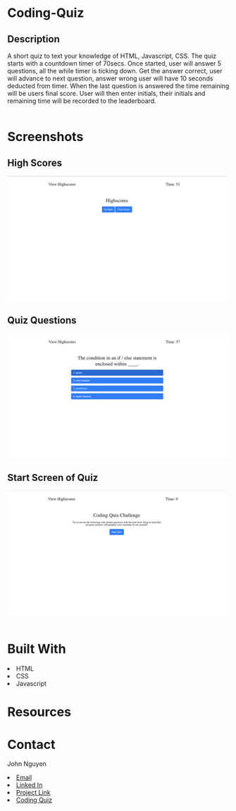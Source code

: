 # Coding-Quiz

## Description

A short quiz to text your knowledge of HTML, Javascript, CSS. The quiz starts with a countdown timer of 70secs. Once started, user will answer 5 questions, all the while timer is ticking down. Get the answer correct, user will advance to next question, answer wrong user will have 10 seconds deducted from timer. When the last question is answered the time remaining will be users final score. User will then enter initials, their initials and remaining time will be recorded to the leaderboard.
<br>
<br>
# Screenshots

<h2>High Scores</h2>
 <img src="https://github.com/JoNoC0/Coding-Quiz/blob/main/assets/images/highscore.png?raw=true" width="500" alt="Highscore Screen"></img><br>
 <h2>Quiz Questions</h2>
 <img src="https://github.com/JoNoC0/Coding-Quiz/blob/main/assets/images/quizquestion.png?raw=true" width="500" alt="Quiz Questions"></img><br>
 <h2>Start Screen of Quiz</h2>
 <img src="https://github.com/JoNoC0/Coding-Quiz/blob/main/assets/images/startquiz.png?raw=true" width="500" alt="Start Screen of Quiz"></img><br>
<br>

 # Built With

 <li>HTML</li>
 <li>CSS</li>
 <li>Javascript</li>

 # Resources

 # Contact

John Nguyen
<li><a href="mailto:jnguyeningco@gmail.com">Email</a>
<li><a href="https://www.linkedin.com/in/john-nguyen-49158621a">Linked In</a>
<li><a href="https://www.github.com/JoNoC0/Coding-Quiz">Project Link</a>
<li><a href="https://jonoc0.github.io/Coding-Quiz/main/index.html">Coding Quiz</a>
